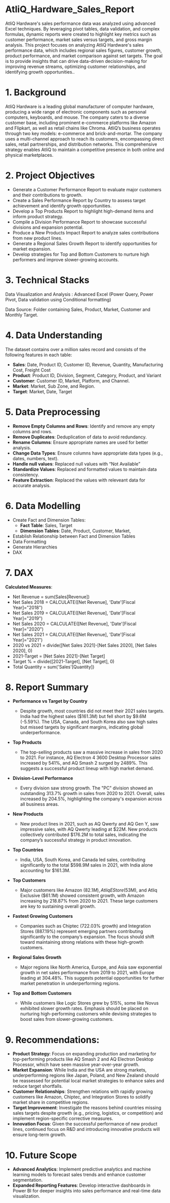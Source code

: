 # AtliQ_Hardware_Sales_Report
AtliQ Hardware's sales performance data was analyzed using advanced Excel techniques. By leveraging pivot tables, data validation, and complex formulas, dynamic reports were created to highlight key metrics such as customer performance, market sales versus targets, and gross margin analysis. This project focuses on analyzing AtliQ Hardware's sales performance data, which includes regional sales figures, customer growth, product performance, and market comparison against set targets. The goal is to provide insights that can drive data-driven decision-making for improving revenue streams, optimizing customer relationships, and identifying growth opportunities..

# 1. Background
AtliQ Hardware is a leading global manufacturer of computer hardware, producing a wide range of electronic components such as personal computers, keyboards, and mouse. The company caters to a diverse customer base, including prominent e-commerce platforms like Amazon and Flipkart, as well as retail chains like Chroma. AtliQ’s business operates through two key models: e-commerce and brick-and-mortar. The company uses a multi-channel approach to reach its customers, encompassing direct sales, retail partnerships, and distribution networks. This comprehensive strategy enables AtliQ to maintain a competitive presence in both online and physical marketplaces.

# 2. Project Objectives
- Generate a Customer Performance Report to evaluate major customers and their contributions to growth.
- Create a Sales Performance Report by Country to assess target achievement and identify growth opportunities.
- Develop a Top Products Report to highlight high-demand items and inform product strategy.
- Compile a Division Performance Report to showcase successful divisions and expansion potential.
- Produce a New Products Impact Report to analyze sales contributions from new product lines.
- Generate a Regional Sales Growth Report to identify opportunities for market expansion.
- Develop strategies for Top and Bottom Customers to nurture high performers and improve slower-growing accounts.

# 3. Technical Stacks

Data Visualization and Analysis : Advanced Excel (Power Query, Power Pivot, Data validation using Conditional formatting)

Data Source: Folder containing Sales, Product, Market, Customer and Monthly Target.

# 4. Data Understanding
The dataset contains over a million sales record and consists of the following features in each table:
- **Sales**: Date, Product ID, Customer ID, Revenue, Quantity, Manufacturing Cost, Freight Cost
- **Product**: Product ID, Division, Segment, Category, Product, and Variant
- **Customer**:  Customer ID, Market, Platform, and Channel.
- **Market**: Market, Sub Zone, and Region.
- **Target**: Market, Date, Target

# 5. Data Preprocessing
- **Remove Empty Columns and Rows**: Identify and remove any empty columns and rows.
- **Remove Duplicates**: Deduplication of data to avoid redundancy.
- **Rename Columns**: Ensure appropriate names are used for better analysis.
- **Change Data Types**: Ensure columns have appropriate data types (e.g., dates, numbers, text).
- **Handle null values**: Replaced null values with “Not Available”
- **Standardize Values**: Replaced and formatted values to maintain data consistency.
- **Feature Extraction**: Replaced the values with releveant data for accurate analysis.

# 6. Data Modelling
- Create Fact and Dimension Tables:
  - **Fact Table**: Sales, Target
  - **Dimension Tables**: Date, Product, Customer, Market, 
- Establish Relationship between Fact and Dimension Tables
- Data Formatting
- Generate Hierarchies
- DAX

# 7. DAX
**Calculated Measures**:
- Net Revenue = sum(Sales[Revenue])
- Net Sales 2018 = CALCULATE([Net Revenue], 'Date'[Fiscal Year]="2018")
- Net Sales 2019 = CALCULATE([Net Revenue], 'Date'[Fiscal Year]="2019")
- Net Sales 2020 = CALCULATE([Net Revenue], 'Date'[Fiscal Year]="2020")
- Net Sales 2021 = CALCULATE([Net Revenue], 'Date'[Fiscal Year]="2021")
- 2020 vs 2021 = divide([Net Sales 2021]-[Net Sales 2020], [Net Sales 2020], 0)
- 2021-Target = [Net Sales 2021]-[Net Target]
- Target % = divide([2021-Target], [Net Target], 0)
- Total Quantity = sum('Sales'[Quantity])

# 8. Report Summary
- **Performance vs Target by Country**
  - Despite growth, most countries did not meet their 2021 sales targets. India had the highest sales ($161.3M) but fell short by $9.6M (-5.59%). The USA, Canada, and South Korea also saw high sales but missed targets by significant margins, indicating global underperformance​.
  
- **Top Products**
  - The top-selling products saw a massive increase in sales from 2020 to 2021. For instance, AQ Electron 4 3600 Desktop Processor sales increased by 541%, and AQ Smash 2 surged by 2489%. This suggests a successful product lineup with high market demand​.

- **Division-Level Performance**
  - Every division saw strong growth. The "PC" division showed an outstanding 313.7% growth in sales from 2020 to 2021. Overall, sales increased by 204.5%, highlighting the company's expansion across all business areas​.

- **New Products**
  - New product lines in 2021, such as AQ Qwerty and AQ Gen Y, saw impressive sales, with AQ Qwerty leading at $22M. New products collectively contributed $176.2M to total sales, indicating the company’s successful strategy in product innovation​.
    
- **Top Countries**
  - India, USA, South Korea, and Canada led sales, contributing significantly to the total $598.9M sales in 2021, with India alone accounting for $161.3M​.

- **Top Customers**
  - Major customers like Amazon ($82.1M), Atliq E Store ($53M), and Atliq Exclusive ($61.1M) showed consistent growth, with Amazon increasing by 218.87% from 2020 to 2021. These large customers are key to sustaining overall growth​.

- **Fastest Growing Customers**
  - Companies such as Chiptec (722.03% growth) and Integration Stores (887.19%) represent emerging partners contributing significantly to the company’s expansion. The focus should shift toward maintaining strong relations with these high-growth customers​.
    
- **Regional Sales Growth**
  - Major regions like North America, Europe, and Asia saw exponential growth in net sales performance from 2019 to 2021, with Europe leading at 304.48%. This suggests potential opportunities for further market penetration in underperforming regions​.

- **Top and Bottom Customers**
  - While customers like Logic Stores grew by 515%, some like Novus exhibited slower growth rates. Emphasis should be placed on nurturing high-performing customers while devising strategies to boost sales from slower-growing customers.
  
# 9. Recommendations:
- **Product Strategy**: Focus on expanding production and marketing for top-performing products like AQ Smash 2 and AQ Electron Desktop Processor, which have seen massive year-over-year growth.
- **Market Expansion**: While India and the USA are strong markets, underperforming regions like Japan, Poland, and New Zealand should be reassessed for potential local market strategies to enhance sales and reduce target shortfalls.
- **Customer Relationships**: Strengthen relations with rapidly growing customers like Amazon, Chiptec, and Integration Stores to solidify market share in competitive regions.
- **Target Improvement**: Investigate the reasons behind countries missing sales targets despite growth (e.g., pricing, logistics, or competition) and implement region-specific corrective measures.
- **Innovation Focus**: Given the successful performance of new product lines, continued focus on R&D and introducing innovative products will ensure long-term growth.

# 10. Future Scope
- **Advanced Analytics**: Implement predictive analytics and machine learning models to forecast sales trends and enhance customer segmentation.
- **Expanded Reporting Features**: Develop interactive dashboards in Power BI for deeper insights into sales performance and real-time data visualization.
